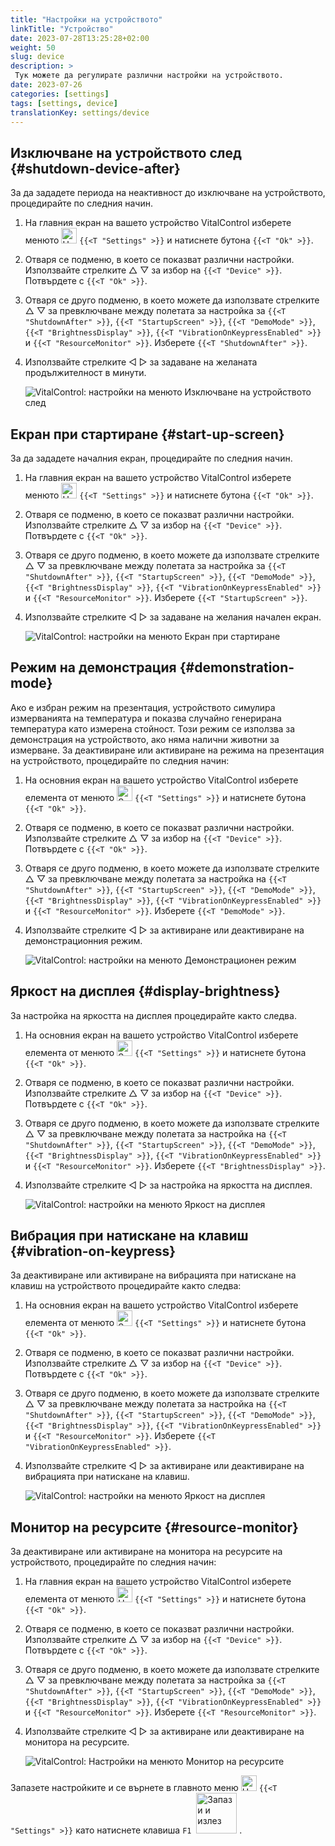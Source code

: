 ```yaml
---
title: "Настройки на устройството"
linkTitle: "Устройство"
date: 2023-07-28T13:25:28+02:00
weight: 50
slug: device
description: >
 Тук можете да регулирате различни настройки на устройството.
date: 2023-07-26
categories: [settings]
tags: [settings, device]
translationKey: settings/device
---
```

## Изключване на устройството след {#shutdown-device-after}
За да зададете периода на неактивност до изключване на устройството, процедирайте по следния начин.

1. На главния екран на вашето устройство VitalControl изберете менюто <img src="/icons/gear.svg" width="25" align="bottom" alt="Настройки" /> `{{<T "Settings" >}}` и натиснете бутона `{{<T "Ok" >}}`.

2. Отваря се подменю, в което се показват различни настройки. Използвайте стрелките △ ▽ за избор на `{{<T "Device" >}}`. Потвърдете с `{{<T "Ok" >}}`.

3. Отваря се друго подменю, в което можете да използвате стрелките △ ▽ за превключване между полетата за настройка за `{{<T "ShutdownAfter" >}}`, `{{<T "StartupScreen" >}}`, `{{<T "DemoMode" >}}`, `{{<T "BrightnessDisplay" >}}`, `{{<T "VibrationOnKeypressEnabled" >}}` и `{{<T "ResourceMonitor" >}}`. Изберете `{{<T "ShutdownAfter" >}}`.

4. Използвайте стрелките ◁ ▷ за задаване на желаната продължителност в минути.

    ![VitalControl: настройки на менюто Изключване на устройството след](../images/shutdowndeviceafter.png "Изключване на устройството след")

## Екран при стартиране {#start-up-screen}

За да зададете началния екран, процедирайте по следния начин.

1. На главния екран на вашето устройство VitalControl изберете менюто <img src="/icons/gear.svg" width="25" align="bottom" alt="Настройки" /> `{{<T "Settings" >}}` и натиснете бутона `{{<T "Ok" >}}`.

2. Отваря се подменю, в което се показват различни настройки. Използвайте стрелките △ ▽ за избор на `{{<T "Device" >}}`. Потвърдете с `{{<T "Ok" >}}`.

3. Отваря се друго подменю, в което можете да използвате стрелките △ ▽ за превключване между полетата за настройка за `{{<T "ShutdownAfter" >}}`, `{{<T "StartupScreen" >}}`, `{{<T "DemoMode" >}}`, `{{<T "BrightnessDisplay" >}}`, `{{<T "VibrationOnKeypressEnabled" >}}` и `{{<T "ResourceMonitor" >}}`. Изберете `{{<T "StartupScreen" >}}`.

4. Използвайте стрелките ◁ ▷ за задаване на желания начален екран.

    ![VitalControl: настройки на менюто Екран при стартиране](../images/startupscreen.png "Екран при стартиране")

## Режим на демонстрация {#demonstration-mode}

Ако е избран режим на презентация, устройството симулира измерванията на температура и показва случайно генерирана температура като измерена стойност. Този режим се използва за демонстрация на устройството, ако няма налични животни за измерване. За деактивиране или активиране на режима на презентация на устройството, процедирайте по следния начин:

1. На основния екран на вашето устройство VitalControl изберете елемента от менюто <img src="/icons/gear.svg" width="25" align="bottom" alt="Settings" /> `{{<T "Settings" >}}` и натиснете бутона `{{<T "Ok" >}}`.

2. Отваря се подменю, в което се показват различни настройки. Използвайте стрелките △ ▽ за избор на `{{<T "Device" >}}`. Потвърдете с `{{<T "Ok" >}}`.

3. Отваря се друго подменю, в което можете да използвате стрелките △ ▽ за превключване между полетата за настройка на `{{<T "ShutdownAfter" >}}`, `{{<T "StartupScreen" >}}`, `{{<T "DemoMode" >}}`, `{{<T "BrightnessDisplay" >}}`, `{{<T "VibrationOnKeypressEnabled" >}}` и `{{<T "ResourceMonitor" >}}`. Изберете `{{<T "DemoMode" >}}`.

4. Използвайте стрелките ◁ ▷ за активиране или деактивиране на демонстрационния режим.

    ![VitalControl: настройки на менюто Демонстрационен режим](../images/demonstrationmode.png "Демонстрационен режим")

## Яркост на дисплея {#display-brightness}

За настройка на яркостта на дисплея процедирайте както следва.

1. На основния екран на вашето устройство VitalControl изберете елемента от менюто <img src="/icons/gear.svg" width="25" align="bottom" alt="Settings" /> `{{<T "Settings" >}}` и натиснете бутона `{{<T "Ok" >}}`.

2. Отваря се подменю, в което се показват различни настройки. Използвайте стрелките △ ▽ за избор на `{{<T "Device" >}}`. Потвърдете с `{{<T "Ok" >}}`.

3. Отваря се друго подменю, в което можете да използвате стрелките △ ▽ за превключване между полетата за настройка на `{{<T "ShutdownAfter" >}}`, `{{<T "StartupScreen" >}}`, `{{<T "DemoMode" >}}`, `{{<T "BrightnessDisplay" >}}`, `{{<T "VibrationOnKeypressEnabled" >}}` и `{{<T "ResourceMonitor" >}}`. Изберете `{{<T "BrightnessDisplay" >}}`.

4. Използвайте стрелките ◁ ▷ за настройка на яркостта на дисплея.

    ![VitalControl: настройки на менюто Яркост на дисплея](../images/displaybrightness.png "Яркост на дисплея")

## Вибрация при натискане на клавиш {#vibration-on-keypress}

За деактивиране или активиране на вибрацията при натискане на клавиш на устройството процедирайте както следва:

1. На основния екран на вашето устройство VitalControl изберете елемента от менюто <img src="/icons/gear.svg" width="25" align="bottom" alt="Settings" /> `{{<T "Settings" >}}` и натиснете бутона `{{<T "Ok" >}}`.

2. Отваря се подменю, в което се показват различни настройки. Използвайте стрелките △ ▽ за избор на `{{<T "Device" >}}`. Потвърдете с `{{<T "Ok" >}}`.

3. Отваря се друго подменю, в което можете да използвате стрелките △ ▽ за превключване между полетата за настройка на `{{<T "ShutdownAfter" >}}`, `{{<T "StartupScreen" >}}`, `{{<T "DemoMode" >}}`, `{{<T "BrightnessDisplay" >}}`, `{{<T "VibrationOnKeypressEnabled" >}}` и `{{<T "ResourceMonitor" >}}`. Изберете `{{<T "VibrationOnKeypressEnabled" >}}`.

4. Използвайте стрелките ◁ ▷ за активиране или деактивиране на вибрацията при натискане на клавиш.

    ![VitalControl: настройки на менюто Яркост на дисплея](../images/vibrationonkeypress.png "Яркост на дисплея")

## Монитор на ресурсите {#resource-monitor}

За деактивиране или активиране на монитора на ресурсите на устройството, процедирайте по следния начин:

1. На главния екран на вашето устройство VitalControl изберете елемента от менюто <img src="/icons/gear.svg" width="25" align="bottom" alt="Настройки" /> `{{<T "Settings" >}}` и натиснете бутона `{{<T "Ok" >}}`.

2. Отваря се подменю, в което се показват различни настройки. Използвайте стрелките △ ▽ за избор на `{{<T "Device" >}}`. Потвърдете с `{{<T "Ok" >}}`.

3. Отваря се друго подменю, в което можете да използвате стрелките △ ▽ за превключване между полетата за настройка за `{{<T "ShutdownAfter" >}}`, `{{<T "StartupScreen" >}}`, `{{<T "DemoMode" >}}`, `{{<T "BrightnessDisplay" >}}`, `{{<T "VibrationOnKeypressEnabled" >}}` и `{{<T "ResourceMonitor" >}}`. Изберете `{{<T "ResourceMonitor" >}}`.

4. Използвайте стрелките ◁ ▷ за активиране или деактивиране на монитора на ресурсите.

    ![VitalControl: Настройки на менюто Монитор на ресурсите](../images/resourcemonitor.png "Монитор на ресурсите")

Запазете настройките и се върнете в главното меню <img src="/icons/gear.svg" width="25" align="bottom" alt="Настройки" /> `{{<T "Settings" >}}` като натиснете клавиша `F1` &nbsp;<img src="/icons/footer/save_exit.svg" width="65" align="bottom" alt="Запази и излез" />&nbsp;.
